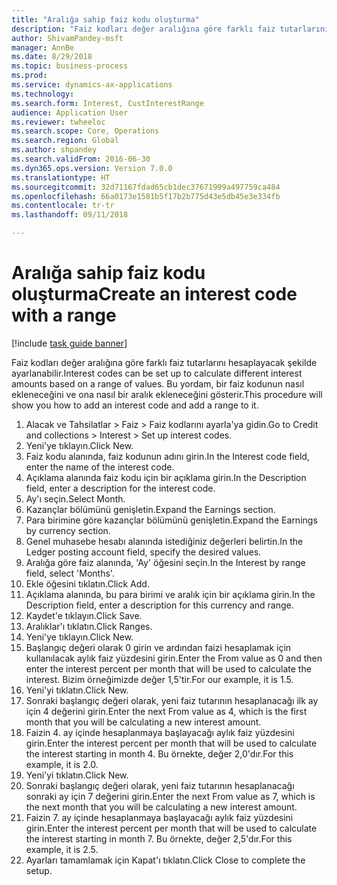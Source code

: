 ```yaml
--- 
title: "Aralığa sahip faiz kodu oluşturma"
description: "Faiz kodları değer aralığına göre farklı faiz tutarlarını hesaplayacak şekilde ayarlanabilir."
author: ShivamPandey-msft
manager: AnnBe
ms.date: 8/29/2018
ms.topic: business-process
ms.prod: 
ms.service: dynamics-ax-applications
ms.technology: 
ms.search.form: Interest, CustInterestRange
audience: Application User
ms.reviewer: twheeloc
ms.search.scope: Core, Operations
ms.search.region: Global
ms.author: shpandey
ms.search.validFrom: 2016-06-30
ms.dyn365.ops.version: Version 7.0.0
ms.translationtype: HT
ms.sourcegitcommit: 32d71167fdad65cb1dec37671999a497759ca484
ms.openlocfilehash: 66a0173e1581b5f17b2b775d43e5db45e3e334fb
ms.contentlocale: tr-tr
ms.lasthandoff: 09/11/2018

---
```

# <a name="create-an-interest-code-with-a-range"></a><span data-ttu-id="9b818-103">Aralığa sahip faiz kodu oluşturma</span><span class="sxs-lookup"><span data-stu-id="9b818-103">Create an interest code with a range</span></span>

[!include [task guide banner](../../includes/task-guide-banner.md)]

<span data-ttu-id="9b818-104">Faiz kodları değer aralığına göre farklı faiz tutarlarını hesaplayacak şekilde ayarlanabilir.</span><span class="sxs-lookup"><span data-stu-id="9b818-104">Interest codes can be set up to calculate different interest amounts based on a range of values.</span></span> <span data-ttu-id="9b818-105">Bu yordam, bir faiz kodunun nasıl ekleneceğini ve ona nasıl bir aralık ekleneceğini gösterir.</span><span class="sxs-lookup"><span data-stu-id="9b818-105">This procedure will show you how to add an interest code and add a range to it.</span></span>

1. <span data-ttu-id="9b818-106">Alacak ve Tahsilatlar > Faiz > Faiz kodlarını ayarla'ya gidin.</span><span class="sxs-lookup"><span data-stu-id="9b818-106">Go to Credit and collections > Interest > Set up interest codes.</span></span>
2. <span data-ttu-id="9b818-107">Yeni'ye tıklayın.</span><span class="sxs-lookup"><span data-stu-id="9b818-107">Click New.</span></span>
3. <span data-ttu-id="9b818-108">Faiz kodu alanında, faiz kodunun adını girin.</span><span class="sxs-lookup"><span data-stu-id="9b818-108">In the Interest code field, enter the name of the interest code.</span></span>
4. <span data-ttu-id="9b818-109">Açıklama alanında faiz kodu için bir açıklama girin.</span><span class="sxs-lookup"><span data-stu-id="9b818-109">In the Description field, enter a description for the interest code.</span></span>
5. <span data-ttu-id="9b818-110">Ay'ı seçin.</span><span class="sxs-lookup"><span data-stu-id="9b818-110">Select Month.</span></span>
6. <span data-ttu-id="9b818-111">Kazançlar bölümünü genişletin.</span><span class="sxs-lookup"><span data-stu-id="9b818-111">Expand the Earnings section.</span></span>
7. <span data-ttu-id="9b818-112">Para birimine göre kazançlar bölümünü genişletin.</span><span class="sxs-lookup"><span data-stu-id="9b818-112">Expand the Earnings by currency section.</span></span>
8. <span data-ttu-id="9b818-113">Genel muhasebe hesabı alanında istediğiniz değerleri belirtin.</span><span class="sxs-lookup"><span data-stu-id="9b818-113">In the Ledger posting account field, specify the desired values.</span></span>
9. <span data-ttu-id="9b818-114">Aralığa göre faiz alanında, 'Ay' öğesini seçin.</span><span class="sxs-lookup"><span data-stu-id="9b818-114">In the Interest by range field, select 'Months'.</span></span>
10. <span data-ttu-id="9b818-115">Ekle öğesini tıklatın.</span><span class="sxs-lookup"><span data-stu-id="9b818-115">Click Add.</span></span>
11. <span data-ttu-id="9b818-116">Açıklama alanında, bu para birimi ve aralık için bir açıklama girin.</span><span class="sxs-lookup"><span data-stu-id="9b818-116">In the Description field, enter a description for this currency and range.</span></span>
12. <span data-ttu-id="9b818-117">Kaydet'e tıklayın.</span><span class="sxs-lookup"><span data-stu-id="9b818-117">Click Save.</span></span>
13. <span data-ttu-id="9b818-118">Aralıklar'ı tıklatın.</span><span class="sxs-lookup"><span data-stu-id="9b818-118">Click Ranges.</span></span>
14. <span data-ttu-id="9b818-119">Yeni'ye tıklayın.</span><span class="sxs-lookup"><span data-stu-id="9b818-119">Click New.</span></span>
15. <span data-ttu-id="9b818-120">Başlangıç değeri olarak 0 girin ve ardından faizi hesaplamak için kullanılacak aylık faiz yüzdesini girin.</span><span class="sxs-lookup"><span data-stu-id="9b818-120">Enter the From value as 0 and then enter the interest percent per month that will be used to calculate the interest.</span></span> <span data-ttu-id="9b818-121">Bizim örneğimizde değer 1,5'tir.</span><span class="sxs-lookup"><span data-stu-id="9b818-121">For our example, it is 1.5.</span></span>
16. <span data-ttu-id="9b818-122">Yeni'yi tıklatın.</span><span class="sxs-lookup"><span data-stu-id="9b818-122">Click New.</span></span>
17. <span data-ttu-id="9b818-123">Sonraki başlangıç değeri olarak, yeni faiz tutarının hesaplanacağı ilk ay için 4 değerini girin.</span><span class="sxs-lookup"><span data-stu-id="9b818-123">Enter the next From value as 4, which is the first month that you will be calculating a new interest amount.</span></span>
18. <span data-ttu-id="9b818-124">Faizin 4. ay içinde hesaplanmaya başlayacağı aylık faiz yüzdesini girin.</span><span class="sxs-lookup"><span data-stu-id="9b818-124">Enter the interest percent per month that will be used to calculate the interest starting in month 4.</span></span> <span data-ttu-id="9b818-125">Bu örnekte, değer 2,0'dır.</span><span class="sxs-lookup"><span data-stu-id="9b818-125">For this example, it is 2.0.</span></span>
19. <span data-ttu-id="9b818-126">Yeni'yi tıklatın.</span><span class="sxs-lookup"><span data-stu-id="9b818-126">Click New.</span></span>
20. <span data-ttu-id="9b818-127">Sonraki başlangıç değeri olarak, yeni faiz tutarının hesaplanacağı sonraki ay için 7 değerini girin.</span><span class="sxs-lookup"><span data-stu-id="9b818-127">Enter the next From value as 7, which is the next month that you will be calculating a new interest amount.</span></span>
21. <span data-ttu-id="9b818-128">Faizin 7. ay içinde hesaplanmaya başlayacağı aylık faiz yüzdesini girin.</span><span class="sxs-lookup"><span data-stu-id="9b818-128">Enter the interest percent per month that will be used to calculate the interest starting in month 7.</span></span> <span data-ttu-id="9b818-129">Bu örnekte, değer 2,5'dır.</span><span class="sxs-lookup"><span data-stu-id="9b818-129">For this example, it is 2.5.</span></span>
22. <span data-ttu-id="9b818-130">Ayarları tamamlamak için Kapat'ı tıklatın.</span><span class="sxs-lookup"><span data-stu-id="9b818-130">Click Close to complete the setup.</span></span>


